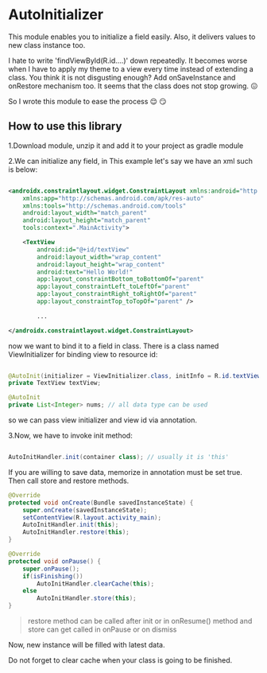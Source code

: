 # AutoInitializer
This module enables you to initialize a field easily. Also, it delivers values to new class instance too.

I hate to write 'findViewById(R.id....)' down repeatedly. It becomes worse when I have to apply my theme to a view every time instead of extending a class. You think it is not disgusting enough? 
Add onSaveInstance and onRestore mechanism too. It seems that the class does not stop growing. :confounded:

So I wrote this module to ease the process :relieved: :smirk:

## How to use this library
1.Download module, unzip it and add it to your project as gradle module

2.We can initialize any field, in This example let's say we have an xml such is below:
```xml

<androidx.constraintlayout.widget.ConstraintLayout xmlns:android="http://schemas.android.com/apk/res/android"
    xmlns:app="http://schemas.android.com/apk/res-auto"
    xmlns:tools="http://schemas.android.com/tools"
    android:layout_width="match_parent"
    android:layout_height="match_parent"
    tools:context=".MainActivity">

    <TextView
        android:id="@+id/textView"
        android:layout_width="wrap_content"
        android:layout_height="wrap_content"
        android:text="Hello World!"
        app:layout_constraintBottom_toBottomOf="parent"
        app:layout_constraintLeft_toLeftOf="parent"
        app:layout_constraintRight_toRightOf="parent"
        app:layout_constraintTop_toTopOf="parent" />
        
        ...

</androidx.constraintlayout.widget.ConstraintLayout>

```
now we want to bind it to a field in class. There is a class named ViewInitializer for binding view to resource id:
```java

@AutoInit(initializer = ViewInitializer.class, initInfo = R.id.textView + "", memorize = false) //memorize is true by default
private TextView textView;

@AutoInit
private List<Integer> nums; // all data type can be used 

```
so we can pass view initializer and view id via annotation.
 
3.Now, we have to invoke init method:
```java

AutoInitHandler.init(container class); // usually it is 'this'

```

If you are willing to save data, memorize in annotation must be set true. Then call store and restore methods.

```java
@Override
protected void onCreate(Bundle savedInstanceState) {
    super.onCreate(savedInstanceState);
    setContentView(R.layout.activity_main);
    AutoInitHandler.init(this);
    AutoInitHandler.restore(this);
}

@Override
protected void onPause() {
    super.onPause();
    if(isFinishing())
        AutoInitHandler.clearCache(this);
    else
        AutoInitHandler.store(this);
}


```
>restore method can be called after init or in onResume() method and store can get called in onPause or on dismiss

Now, new instance will be filled with latest data.

Do not forget to clear cache when your class is going to be finished.